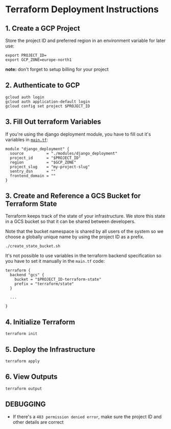 # Terraform Deployment Instructions

## 1. Create a GCP Project

Store the project ID and preferred region in an environment variable for later use:

```shell
export PROJECT_ID=
export GCP_ZONE=europe-north1
```

**note:** don't forget to setup billing for your project

## 2. Authenticate to GCP

```shell
gcloud auth login
gcloud auth application-default login
gcloud config set project $PROJECT_ID
```

## 3. Fill Out terraform Variables

If you're using the django deployment module, you have to fill out it's variables in [`main.tf`](/terraform/main.tf):

```hcl
module "django_deployment" {
  source          = "./modules/django_deployment"
  project_id      = "$PROJECT_ID"
  region          = "$GCP_ZONE"
  project_slug    = "my-project-slug"
  sentry_dsn      = ""
  frontend_domain = ""
}
```

## 3. Create and Reference a GCS Bucket for Terraform State

Terraform keeps track of the state of your infrastructure. We store this state in a GCS bucket so that it can be shared between developers.

Note that the bucket namespace is shared by all users of the system so we choose a globally unique name by using the project ID as a prefix.

```shell
./create_state_bucket.sh
```

It's not possible to use variables in the terraform backend specification so you have to set it manually in the `main.tf` code:

```hcl
terraform {
  backend "gcs" {
    bucket = "$PROJECT_ID-terraform-state"
    prefix = "terraform/state"
  }

  ...

}
```

## 4. Initialize Terraform

```shell
terraform init
```

## 5. Deploy the Infrastructure

```shell
terraform apply
```

## 6. View Outputs

```shell
terraform output
```

## DEBUGGING

-   If there's a `403 permission denied error`, make sure the project ID and other details are correct
